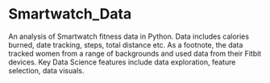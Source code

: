 # Smartwatch_Data
An analysis of Smartwatch fitness data in Python. Data includes calories burned, date tracking, steps, total distance etc.
As a footnote, the data tracked women from a range of backgrounds and used data from their Fitbit devices.
Key Data Science features include data exploration, feature selection, data visuals.
